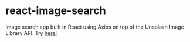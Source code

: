 # react-image-search
Image search app built in React using Axios on top of the Unsplash Image Library API. Try [here!](https://antvo.github.io/react-todo-app)
